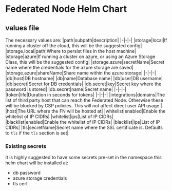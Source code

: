 # Federated Node Helm Chart

## values file
The necessary values are:
|path|subpath|description|
|-|-|-|
|storage|local|If running a cluster off the cloud, this will be the suggested config|
|storage.local|path|Where to persist files in the host machine|
|storage|azure|If running a cluster on azure, or using an Azure Storage Class, this will be the suggested config|
|storage.azure|secretName|Secret name where the credentials for the azure storage are saved|
|storage.azure|shareName|Share name within the azure storage|
|-|-|-|
|db|host|DB hostname|
|db|name|Database name|
|db|user|DB username|
|db|secret|Secret for DB credentials|
|db.secret|key|Secret key where the password is stored|
|db.secret|name|Secret name|
|-|-|-|
|token|life|Duration in seconds for tokens|
|-|-|-|
|integrations|domains|The list of third party host that can reach the Federated Node. Otherwise these will be blocked by CSP policies. This will not affect direct user API usage.|
|host|The URL where the FN will be hosted at|
|whitelist|enabled|Enable the whitelist of IP CIDRs|
|whitelist|ips|List of IP CIDRs|
|blacklist|enabled|Enable the whitelist of IP CIDRs|
|blacklist|ips|List of IP CIDRs|
|tls|secretName|Secret name where the SSL certificate is. Defaults to `tls` if the `tls` section is set|

### Existing secrets
It is highly suggested to have some secrets pre-set in the namespace this helm chart will be installed at:
- db password
- azure storage credentials
- tls cert
